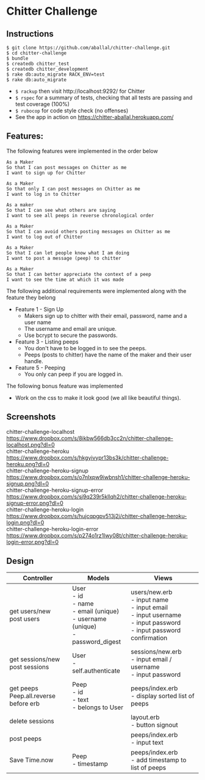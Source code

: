 Chitter Challenge
=================

Instructions
---

```
$ git clone https://github.com/aballal/chitter-challenge.git
$ cd chitter-challenge
$ bundle
$ createdb chitter_test
$ createdb chitter_development
$ rake db:auto_migrate RACK_ENV=test
$ rake db:auto_migrate
```

- `$ rackup` then visit http://localhost:9292/ for Chitter
- `$ rspec` for a summary of tests, checking that all tests are passing and test coverage (100%)
- `$ rubocop` for code style check (no offenses)
- See the app in action on https://chitter-aballal.herokuapp.com/

Features:
-------

The following features were implemented in the order below  

```
As a Maker
So that I can post messages on Chitter as me
I want to sign up for Chitter

As a Maker
So that only I can post messages on Chitter as me
I want to log in to Chitter

As a maker
So that I can see what others are saying  
I want to see all peeps in reverse chronological order

As a Maker
So that I can avoid others posting messages on Chitter as me
I want to log out of Chitter

As a Maker
So that I can let people know what I am doing  
I want to post a message (peep) to chitter

As a Maker
So that I can better appreciate the context of a peep
I want to see the time at which it was made
```

The following additional requirements were implemented along with the feature they belong    

* Feature 1 - Sign Up
  * Makers sign up to chitter with their email, password, name and a user name
  * The username and email are unique.
  * Use bcrypt to secure the passwords.
* Feature 3 - Listing peeps
  * You don't have to be logged in to see the peeps.
  * Peeps (posts to chitter) have the name of the maker and their user handle.
* Feature 5 - Peeping
  * You only can peep if you are logged in.

The following bonus feature was implemented  

* Work on the css to make it look good (we all like beautiful things).

Screenshots
---

chitter-challenge-localhost   https://www.dropbox.com/s/8ikbw566db3cc2n/chitter-challenge-localhost.png?dl=0  
chitter-challenge-heroku https://www.dropbox.com/s/hkgyivypr13bs3k/chitter-challenge-heroku.png?dl=0  
chitter-challenge-heroku-signup  https://www.dropbox.com/s/o7nlxpw9iwbnsh1/chitter-challenge-heroku-signup.png?dl=0  
chitter-challenge-heroku-signup-error  https://www.dropbox.com/s/sj9q239r5kllqh2/chitter-challenge-heroku-signup-error.png?dl=0  
chitter-challenge-heroku-login  https://www.dropbox.com/s/hujcqpgpv513j2j/chitter-challenge-heroku-login.png?dl=0  
chitter-challenge-heroku-login-error  https://www.dropbox.com/s/p274o1rz1lwy08t/chitter-challenge-heroku-login-error.png?dl=0  

Design
---

| Controller                           | Models                                                             | Views                                                                                               |
|--------------------------------------|--------------------------------------------------------------------|-----------------------------------------------------------------------------------------------------|
| get users/new<br>post users              | User<br>- id<br>- name<br>- email (unique)<br>- username (unique)<br>- password_digest | users/new.erb<br>- input name<br>- input email<br>- input username<br>- input password<br>- input password confirmation |
| get sessions/new<br>post sessions        | User<br>- self.authenticate                                            | sessions/new.erb<br>- input email / username<br>- input password                                            |
| get peeps<br>Peep.all.reverse before erb | Peep<br>- id<br>- text<br>- belongs to User                                    | peeps/index.erb<br>- display sorted list of peeps                                                       |
| delete sessions                      |                                                                    | layout.erb<br>- button signout                                                                          |
| post peeps                           |                                                                    | peeps/index.erb<br>- input text                                                                         |
| Save Time.now                        | Peep<br>- timestamp                                                    | peeps/index.erb<br>- add timestamp to list of peeps                                                     |
